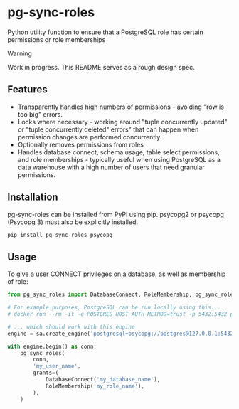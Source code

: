 # pg-sync-roles

Python utility function to ensure that a PostgreSQL role has certain permissions or role memberships

> [!WARNING]  
> Work in progress. This README serves as a rough design spec.

## Features

- Transparently handles high numbers of permissions - avoiding "row is too big" errors.
- Locks where necessary - working around "tuple concurrently updated" or "tuple concurrently deleted" errors" that can happen when permission changes are performed concurrently.
- Optionally removes permissions from roles
- Handles database connect, schema usage, table select permissions, and role memberships - typically useful when using PostgreSQL as a data warehouse with a high number of users that need granular permissions.


## Installation

pg-sync-roles can be installed from PyPI using pip. psycopg2 or psycopg (Psycopg 3) must also be explicitly installed.

```bash
pip install pg-sync-roles psycopg
```


## Usage

To give a user CONNECT privileges on a database, as well as membership of role:

```python
from pg_sync_roles import DatabaseConnect, RoleMembership, pg_sync_roles

# For example purposes, PostgreSQL can be run locally using this...
# docker run --rm -it -e POSTGRES_HOST_AUTH_METHOD=trust -p 5432:5432 postgres

# ... which should work with this engine
engine = sa.create_engine('postgresql+psycopg://postgres@127.0.0.1:5432/')

with engine.begin() as conn:
    pg_sync_roles(
        conn,
        'my_user_name',
        grants=(
            DatabaseConnect('my_database_name'),
            RoleMembership('my_role_name'),
        ),
    )
